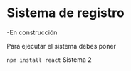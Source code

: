 <h1>Sistema de registro</h1>
<p>-En construcción</p>
Para ejecutar el sistema debes poner

```npm install react```
Sistema 2
